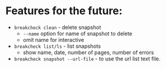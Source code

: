 # Features for the future:

- `breakcheck clean` - delete snapshot
  - `--name` option for name of snapshot to delete
  - omit name for interactive
- `breakcheck list/ls` - list snapshots
  - show name, date, number of pages, number of errors
- `breakcheck snapshot --url-file` - to use the url list text file.
